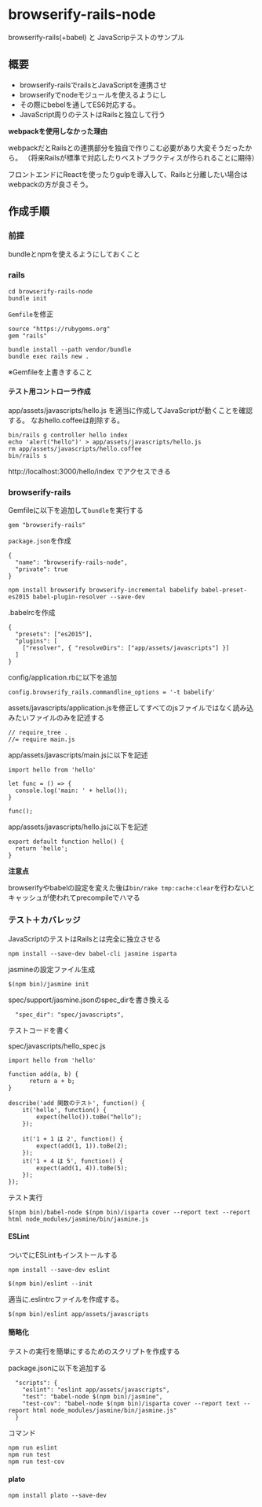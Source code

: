 # browserify-rails-node

browserify-rails(+babel) と JavaScripテストのサンプル

## 概要

* browserify-railsでrailsとJavaScriptを連携させ
* browserifyでnodeモジュールを使えるようにし
* その際にbebelを通してES6対応する。
* JavaScript周りのテストはRailsと独立して行う

**webpackを使用しなかった理由**

webpackだとRailsとの連携部分を独自で作りこむ必要があり大変そうだったから。
（将来Railsが標準で対応したりベストプラクティスが作られることに期待）

フロントエンドにReactを使ったりgulpを導入して、Railsと分離したい場合はwebpackの方が良さそう。


## 作成手順

### 前提

bundleとnpmを使えるようにしておくこと

### rails

```
cd browserify-rails-node
bundle init
```

`Gemfile`を修正

```
source "https://rubygems.org"
gem "rails"
```

```
bundle install --path vendor/bundle
bundle exec rails new .
```

※Gemfileを上書きすること

#### テスト用コントローラ作成

app/assets/javascripts/hello.js を適当に作成してJavaScriptが動くことを確認する。
なおhello.coffeeは削除する。

```
bin/rails g controller hello index
echo 'alert("hello")' > app/assets/javascripts/hello.js
rm app/assets/javascripts/hello.coffee
bin/rails s
```

http://localhost:3000/hello/index でアクセスできる


### browserify-rails

Gemfileに以下を追加して`bundle`を実行する

```
gem "browserify-rails"
```

`package.json`を作成

```
{
  "name": "browserify-rails-node",
  "private": true
}
```

```
npm install browserify browserify-incremental babelify babel-preset-es2015 babel-plugin-resolver --save-dev
```

.babelrcを作成

```
{
  "presets": ["es2015"],
  "plugins": [
    ["resolver", { "resolveDirs": ["app/assets/javascripts"] }]
  ]
}
```

config/application.rbに以下を追加

```
config.browserify_rails.commandline_options = '-t babelify'
```

assets/javascripts/application.jsを修正してすべてのjsファイルではなく読み込みたいファイルのみを記述する

```
// require_tree .
//= require main.js
```


app/assets/javascripts/main.jsに以下を記述

```
import hello from 'hello'

let func = () => {
  console.log('main: ' + hello());
}

func();
```

app/assets/javascripts/hello.jsに以下を記述

```
export default function hello() {
  return 'hello';
}
```

**注意点**

browserifyやbabelの設定を変えた後は`bin/rake tmp:cache:clear`を行わないとキャッシュが使われてprecompileでハマる

### テスト＋カバレッジ

JavaScriptのテストはRailsとは完全に独立させる

```
npm install --save-dev babel-cli jasmine isparta
```

jasmineの設定ファイル生成

```
$(npm bin)/jasmine init
```

spec/support/jasmine.jsonのspec_dirを書き換える

```
  "spec_dir": "spec/javascripts",
```

テストコードを書く

spec/javascripts/hello_spec.js

```
import hello from 'hello'

function add(a, b) {
      return a + b;
}

describe('add 関数のテスト', function() {
    it('hello', function() {
        expect(hello()).toBe("hello");
    });

    it('1 + 1 は 2', function() {
        expect(add(1, 1)).toBe(2);
    });
    it('1 + 4 は 5', function() {
        expect(add(1, 4)).toBe(5);
    });
});
```

テスト実行

```
$(npm bin)/babel-node $(npm bin)/isparta cover --report text --report html node_modules/jasmine/bin/jasmine.js
```

#### ESLint

ついでにESLintもインストールする

```
npm install --save-dev eslint
```

```
$(npm bin)/eslint --init
```

適当に.eslintrcファイルを作成する。

```
$(npm bin)/eslint app/assets/javascripts
```

#### 簡略化

テストの実行を簡単にするためのスクリプトを作成する


package.jsonに以下を追加する

```
  "scripts": {
    "eslint": "eslint app/assets/javascripts",
    "test": "babel-node $(npm bin)/jasmine",
    "test-cov": "babel-node $(npm bin)/isparta cover --report text --report html node_modules/jasmine/bin/jasmine.js"
  }
```

コマンド

```
npm run eslint
npm run test
npm run test-cov
```

#### plato


```
npm install plato --save-dev
```
